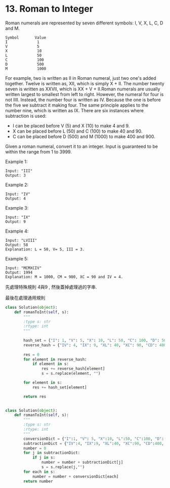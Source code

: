 # 13. Roman to Integer

Roman numerals are represented by seven different symbols: I, V, X, L, C, D and M.

```text
Symbol       Value
I             1
V             5
X             10
L             50
C             100
D             500
M             1000
```

  
For example, two is written as II in Roman numeral, just two one's added together. Twelve is written as, XII, which is simply X + II. The number twenty seven is written as XXVII, which is XX + V + II.Roman numerals are usually written largest to smallest from left to right. However, the numeral for four is not IIII. Instead, the number four is written as IV. Because the one is before the five we subtract it making four. The same principle applies to the number nine, which is written as IX. There are six instances where subtraction is used:

* I can be placed before V \(5\) and X \(10\) to make 4 and 9. 
* X can be placed before L \(50\) and C \(100\) to make 40 and 90. 
* C can be placed before D \(500\) and M \(1000\) to make 400 and 900.

Given a roman numeral, convert it to an integer. Input is guaranteed to be within the range from 1 to 3999.

Example 1:

```text
Input: "III"
Output: 3
```

Example 2:

```text
Input: "IV"
Output: 4
```

Example 3:

```text
Input: "IX"
Output: 9
```

Example 4:

```text
Input: "LVIII"
Output: 58
Explanation: L = 50, V= 5, III = 3.
```

Example 5:

```text
Input: "MCMXCIV"
Output: 1994
Explanation: M = 1000, CM = 900, XC = 90 and IV = 4.
```

先處理特殊規則 4與9 , 然後蓋掉處理過的字串.

最後在處理通用規則 

```python
class Solution(object):
    def romanToInt(self, s):
        """
        :type s: str
        :rtype: int
        """
        
        hash_set = {"I": 1, "V": 5, "X": 10, "L": 50, "C": 100, "D": 500, "M":1000}
        reverse_hash = {"IV": 4, "IX": 9, "XL": 40, "XC": 90, "CD": 400, "CM": 900}
        
        res = 0
        for element in reverse_hash:
            if element in s:
                res += reverse_hash[element]
                s = s.replace(element, "")

        for element in s:
            res += hash_set[element]

        return res
        
```



```python
class Solution(object):
    def romanToInt(self, s):
        """
        :type s: str
        :rtype: int
        """
        conversionDict = {"I":1, "V": 5, "X":10, "L":50, "C":100, "D": 500, "M":1000}
        subtractionDict = {"IV":4, "IX":9, "XL":40, "XC":90, "CD":400, "CM":900}
        number = 0
        for j in subtractionDict:
            if j in s:
                number = number + subtractionDict[j]
                s = s.replace(j,"")
        for each in s:
            number = number + conversionDict[each]
        return number
```

